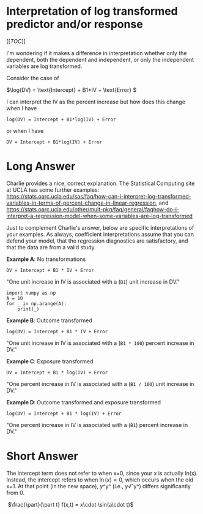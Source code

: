 # Interpretation of log transformed predictor and/or response

[[_TOC_]]


I'm wondering if it makes a difference in interpretation whether only the dependent, both the dependent and independent, or only the independent variables are log transformed.

Consider the case of

$\log(DV) = \text{Intercept} + B1*IV + \text{Error} $

I can interpret the IV as the percent increase but how does this change when I have

```
log(DV) = Intercept + B1*log(IV) + Error
```

or when I have

```
DV = Intercept + B1*log(IV) + Error
```

# Long Answer

Charlie provides a nice, correct explanation. The Statistical Computing site at UCLA has some further examples: https://stats.oarc.ucla.edu/sas/faq/how-can-i-interpret-log-transformed-variables-in-terms-of-percent-change-in-linear-regression, and https://stats.oarc.ucla.edu/other/mult-pkg/faq/general/faqhow-do-i-interpret-a-regression-model-when-some-variables-are-log-transformed

Just to complement Charlie's answer, below are specific interpretations of your examples. As always, coefficient interpretations assume that you can defend your model, that the regression diagnostics are satisfactory, and that the data are from a valid study.

**Example A**: No transformations

```
DV = Intercept + B1 * IV + Error 
```

"One unit increase in IV is associated with a (`B1`) unit increase in DV."

```python3
import numpy as np
A = 10 
for _ in np.arange(A):
	print(_)
```



**Example B**: Outcome transformed

```
log(DV) = Intercept + B1 * IV + Error 
```

"One unit increase in IV is associated with a (`B1 * 100`) percent increase in DV."

**Example C**: Exposure transformed

```
DV = Intercept + B1 * log(IV) + Error 
```

"One percent increase in IV is associated with a (`B1 / 100`) unit increase in DV."

**Example D**: Outcome transformed and exposure transformed

```
log(DV) = Intercept + B1 * log(IV) + Error 
```

"One percent increase in IV is associated with a (`B1`) percent increase in DV."

# Short Answer

The intercept term does not refer to when x=0, since your x is actually ln(x). Instead, the intercept refers to when $\ln(x)=0$, which occurs when the old x=1. At that point (in the new space), *y*^y^ (i.e., *y*√ˆy^) differs significantly from 0.

​						$\frac{\part}{\part t} f(x,t) = x\cdot \sin(a\cdot t)$

